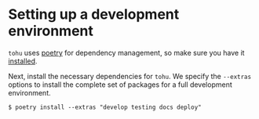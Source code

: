 # Setting up a development environment

`tohu` uses [poetry](https://python-poetry.org/) for dependency management, so make sure you have it [installed](https://python-poetry.org/docs/#installation).

Next, install the necessary dependencies for `tohu`.
We specify the `--extras` options to install the complete set of packages for a full development environment.
```
$ poetry install --extras "develop testing docs deploy"
```
